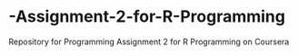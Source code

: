 # -Assignment-2-for-R-Programming
Repository for Programming Assignment 2 for R Programming on Coursera
